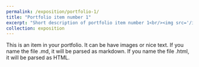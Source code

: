 ```yaml
---
permalink: /exposition/portfolio-1/
title: "Portfolio item number 1"
excerpt: "Short description of portfolio item number 1<br/><img src='/images/500x300.png'>"
collection: exposition
---
```


This is an item in your portfolio. It can be have images or nice text. If you name the file .md, it will be parsed as markdown. If you name the file .html, it will be parsed as HTML. 
